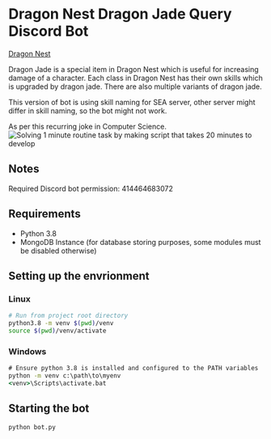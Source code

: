 # Dragon Nest Dragon Jade Query Discord Bot

[Dragon Nest](https://en.wikipedia.org/wiki/Dragon_Nest)

Dragon Jade is a special item in Dragon Nest which is useful for increasing damage of a character. 
Each class in Dragon Nest has their own skills which is upgraded by dragon jade. 
There are also multiple variants of dragon jade.

This version of bot is using skill naming for SEA server, other server might differ in skill naming, 
so the bot might not work.

As per this recurring joke in Computer Science.
![Solving 1 minute routine task by making script that takes 20 minutes to develop](https://imgs.xkcd.com/comics/the_general_problem.png)

## Notes
Required Discord bot permission: 414464683072 

## Requirements 
* Python 3.8
* MongoDB Instance (for database storing purposes, some modules must be disabled otherwise)

## Setting up the envrionment
### Linux
```bash
# Run from project root directory
python3.8 -m venv $(pwd)/venv
source $(pwd)/venv/activate
```
### Windows 
```cmd
# Ensure python 3.8 is installed and configured to the PATH variables
python -m venv c:\path\to\myenv
<venv>\Scripts\activate.bat
```

## Starting the bot
```bash
python bot.py
```